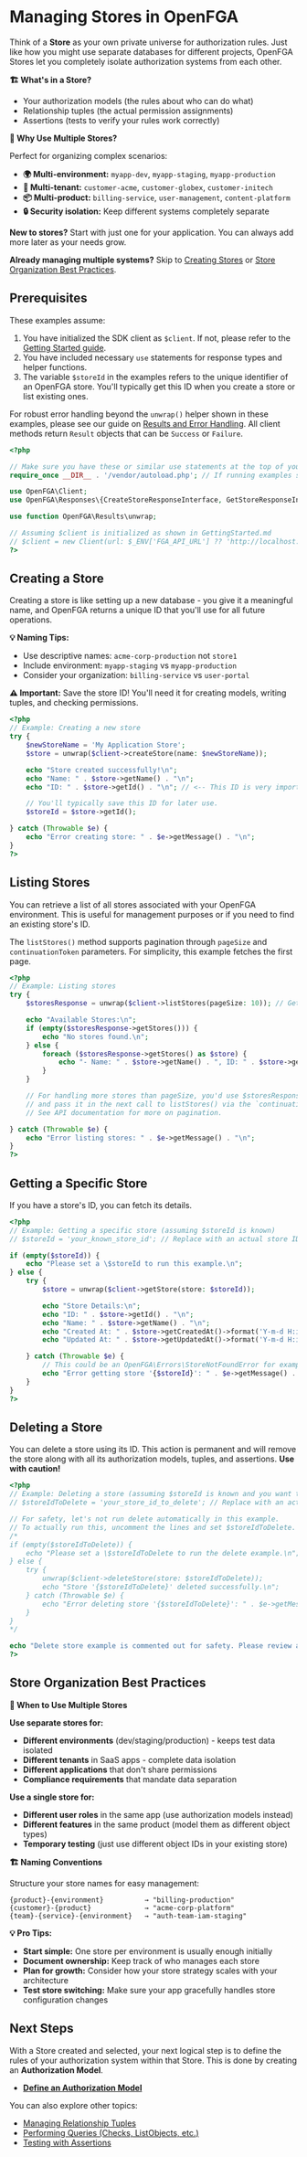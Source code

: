 # Managing Stores in OpenFGA

Think of a **Store** as your own private universe for authorization rules. Just like how you might use separate databases for different projects, OpenFGA Stores let you completely isolate authorization systems from each other.

**🏗️ What's in a Store?**

- Your authorization models (the rules about who can do what)
- Relationship tuples (the actual permission assignments)
- Assertions (tests to verify your rules work correctly)

**🤔 Why Use Multiple Stores?**

Perfect for organizing complex scenarios:

- **🌍 Multi-environment:** `myapp-dev`, `myapp-staging`, `myapp-production`
- **🏢 Multi-tenant:** `customer-acme`, `customer-globex`, `customer-initech`
- **📦 Multi-product:** `billing-service`, `user-management`, `content-platform`
- **🔒 Security isolation:** Keep different systems completely separate

**New to stores?** Start with just one for your application. You can always add more later as your needs grow.

**Already managing multiple systems?** Skip to [Creating Stores](#creating-a-store) or [Store Organization Best Practices](#store-organization-best-practices).

## Prerequisites

These examples assume:

1. You have initialized the SDK client as `$client`. If not, please refer to the [Getting Started guide](GettingStarted.md).
2. You have included necessary `use` statements for response types and helper functions.
3. The variable `$storeId` in the examples refers to the unique identifier of an OpenFGA store. You'll typically get this ID when you create a store or list existing ones.

For robust error handling beyond the `unwrap()` helper shown in these examples, please see our guide on [Results and Error Handling](Results.md). All client methods return `Result` objects that can be `Success` or `Failure`.

```php
<?php

// Make sure you have these or similar use statements at the top of your PHP file:
require_once __DIR__ . '/vendor/autoload.php'; // If running examples standalone

use OpenFGA\Client;
use OpenFGA\Responses\{CreateStoreResponseInterface, GetStoreResponseInterface, ListStoresResponseInterface, DeleteStoreResponseInterface};

use function OpenFGA\Results\unwrap;

// Assuming $client is initialized as shown in GettingStarted.md
// $client = new Client(url: $_ENV['FGA_API_URL'] ?? 'http://localhost:8080');
?>
```

## Creating a Store

Creating a store is like setting up a new database - you give it a meaningful name, and OpenFGA returns a unique ID that you'll use for all future operations.

**💡 Naming Tips:**

- Use descriptive names: `acme-corp-production` not `store1`
- Include environment: `myapp-staging` vs `myapp-production`
- Consider your organization: `billing-service` vs `user-portal`

**⚠️ Important:** Save the store ID! You'll need it for creating models, writing tuples, and checking permissions.

```php
<?php
// Example: Creating a new store
try {
    $newStoreName = 'My Application Store';
    $store = unwrap($client->createStore(name: $newStoreName));

    echo "Store created successfully!\n";
    echo "Name: " . $store->getName() . "\n";
    echo "ID: " . $store->getId() . "\n"; // <-- This ID is very important!

    // You'll typically save this ID for later use.
    $storeId = $store->getId();

} catch (Throwable $e) {
    echo "Error creating store: " . $e->getMessage() . "\n";
}
?>
```

## Listing Stores

You can retrieve a list of all stores associated with your OpenFGA environment. This is useful for management purposes or if you need to find an existing store's ID.

The `listStores()` method supports pagination through `pageSize` and `continuationToken` parameters. For simplicity, this example fetches the first page.

```php
<?php
// Example: Listing stores
try {
    $storesResponse = unwrap($client->listStores(pageSize: 10)); // Get up to 10 stores

    echo "Available Stores:\n";
    if (empty($storesResponse->getStores())) {
        echo "No stores found.\n";
    } else {
        foreach ($storesResponse->getStores() as $store) {
            echo "- Name: " . $store->getName() . ", ID: " . $store->getId() . "\n";
        }
    }

    // For handling more stores than pageSize, you'd use $storesResponse->getContinuationToken()
    // and pass it in the next call to listStores() via the `continuationToken` parameter.
    // See API documentation for more on pagination.

} catch (Throwable $e) {
    echo "Error listing stores: " . $e->getMessage() . "\n";
}
?>
```

## Getting a Specific Store

If you have a store's ID, you can fetch its details.

```php
<?php
// Example: Getting a specific store (assuming $storeId is known)
// $storeId = 'your_known_store_id'; // Replace with an actual store ID

if (empty($storeId)) {
    echo "Please set a \$storeId to run this example.\n";
} else {
    try {
        $store = unwrap($client->getStore(store: $storeId));

        echo "Store Details:\n";
        echo "ID: " . $store->getId() . "\n";
        echo "Name: " . $store->getName() . "\n";
        echo "Created At: " . $store->getCreatedAt()->format('Y-m-d H:i:s') . "\n";
        echo "Updated At: " . $store->getUpdatedAt()->format('Y-m-d H:i:s') . "\n";

    } catch (Throwable $e) {
        // This could be an OpenFGA\Errors\StoreNotFoundError for example
        echo "Error getting store '{$storeId}': " . $e->getMessage() . "\n";
    }
}
?>
```

## Deleting a Store

You can delete a store using its ID. This action is permanent and will remove the store along with all its authorization models, tuples, and assertions. **Use with caution!**

```php
<?php
// Example: Deleting a store (assuming $storeId is known and you want to delete it)
// $storeIdToDelete = 'your_store_id_to_delete'; // Replace with an actual store ID

// For safety, let's not run delete automatically in this example.
// To actually run this, uncomment the lines and set $storeIdToDelete.
/*
if (empty($storeIdToDelete)) {
    echo "Please set a \$storeIdToDelete to run the delete example.\n";
} else {
    try {
        unwrap($client->deleteStore(store: $storeIdToDelete));
        echo "Store '{$storeIdToDelete}' deleted successfully.\n";
    } catch (Throwable $e) {
        echo "Error deleting store '{$storeIdToDelete}': " . $e->getMessage() . "\n";
    }
}
*/

echo "Delete store example is commented out for safety. Please review and uncomment to run.\n";
?>
```

## Store Organization Best Practices

**🎯 When to Use Multiple Stores**

**Use separate stores for:**

- **Different environments** (dev/staging/production) - keeps test data isolated
- **Different tenants** in SaaS apps - complete data isolation
- **Different applications** that don't share permissions
- **Compliance requirements** that mandate data separation

**Use a single store for:**

- **Different user roles** in the same app (use authorization models instead)
- **Different features** in the same product (model them as different object types)
- **Temporary testing** (just use different object IDs in your existing store)

**🏗️ Naming Conventions**

Structure your store names for easy management:

```
{product}-{environment}          → "billing-production"
{customer}-{product}             → "acme-corp-platform"
{team}-{service}-{environment}   → "auth-team-iam-staging"
```

**💡 Pro Tips:**

- **Start simple:** One store per environment is usually enough initially
- **Document ownership:** Keep track of who manages each store
- **Plan for growth:** Consider how your store strategy scales with your architecture
- **Test store switching:** Make sure your app gracefully handles store configuration changes

## Next Steps

With a Store created and selected, your next logical step is to define the rules of your authorization system within that Store. This is done by creating an **Authorization Model**.

- **[Define an Authorization Model](AuthorizationModels.md)**

You can also explore other topics:

- [Managing Relationship Tuples](RelationshipTuples.md)
- [Performing Queries (Checks, ListObjects, etc.)](Queries.md)
- [Testing with Assertions](Assertions.md)
